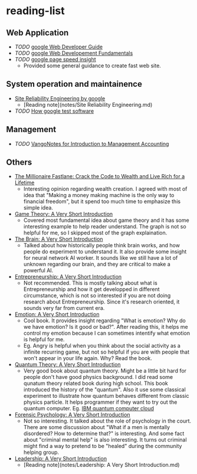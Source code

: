 # reading-list

## Web Application
 - *TODO* [google Web Developer Guide](https://developers.google.com/web/)
 - *TODO* [google Web Developement Fundamentals](https://developers.google.com/web/fundamentals/)
 - *TODO* [google page speed insight](https://developers.google.com/speed/docs/insights/about)
   - Provided some general guidance to create fast web site.

## System operation and maintainence
 - [Site Reliability Engineering by google](https://www.safaribooksonline.com/library/view/site-reliability-engineering/9781491929117/ch05.html)
   - [Reading note](notes/Site Reliability Engineering.md)
 - *TODO* [How google test software](https://www.safaribooksonline.com/library/view/how-google-tests/9780132851572/ch01.html)

## Management
 - *TODO* [VangoNotes for Introduction to Management Accounting](http://www.audible.com/pd/Students/B003NH4QAM)

## Others
 - [The Millionaire Fastlane: Crack the Code to Wealth and Live Rich for a Lifetime](https://www.amazon.com/gp/product/B004BDOUAI/ref=kinw_myk_ro_title)
   - Interesting opinion regarding wealth creation. I agreed with most of idea that "Making a money making machine is the only way to financial freedom", but it spend too much time to emphasize this simple idea. 
 - [Game Theory: A Very Short Introduction](https://www.amazon.com/gp/product/B000SHOV78/)
   - Covered most fundamental idea about game theory and it has some interesting example to help reader understand. The graph is not so helpful for me, so I skipped most of the graph explaination.  
 - [The Brain: A Very Short Introduction](https://www.amazon.com/gp/product/B003N19DQ0/)
   - Talked about how historically people think brain works, and how people do experiment to understand it. It also provide some insight for neural network AI worker. It sounds like we still have a lot of unknown regarding our brain, and they are critical to make a powerful AI.
 - [Entrepreneurship: A Very Short Introduction](https://www.amazon.com/gp/product/B00G5H306S/)
   - Not recommended. This is mostly talking about what is Entrepreneurship and how it get developped in different circumstance, which is not so interested if you are not doing research about Entrepreneurship. Since it's research oriented, it sounds very far from current era.
 - [Emotion: A Very Short Introduction](https://www.amazon.com/gp/product/B003CQIARY/)
   - Cool book. It provides insight regarding "What is emotion? Why do we have emotion? Is it good or bad?". After reading this, it helps me control my emotion because I can sometimes intentify what emotion is helpful for me. 
   - Eg. Angry is helpful when you think about the social activity as a infinite recurring game, but not so helpful if you are with people that won't appear in your life again. Why? Read the book.
 - [Quantum Theory: A Very Short Introduction](https://www.amazon.com/gp/product/B003CGNQ50)
   - Very good book about quantum theory. Might be a little bit hard for people don't have good physics background. I did read some qunatum theory related book during high school. This book introduced the history of the "quantum". Also it use some classical experiment to illustrate how quantum behaves different from classic physics particle. It helps programmer if they want to try out the quantum computer. Eg. [IBM quantum computer cloud](https://quantumexperience.ng.bluemix.net/qstage/#/login)
 - [Forensic Psychology: A Very Short Introduction](https://www.amazon.com/gp/product/B005OQGCKW)
   - Not so interesting. It talked about the role of psychology in the court. There are some discussion about "What if a men is mentally disordered? How to determine that?" is interesting. And some fact about "criminal mental help" is also interesting. It turns out criminal might find a way to pretend to be "healed" during the community helping group.
 - [Leadership: A Very Short Introduction](https://www.amazon.com/gp/product/B005E8356O/)
   - [Reading note](notes/Leadership: A Very Short Introduction.md)
